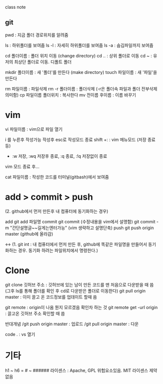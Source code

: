 class note

## git

pwd : 지금 폴더 경로위치를 알려줌

ls : 하위폴더를 보여줌
ls -l : 자세히 하위폴더를 보여줌
ls -a : 숨김파일까지 보여줌

cd 폴더이름 : 폴더 위치 이동 (change directory)
cd .. : 상위 폴더로 이동
cd ~ : 유저의 최상단 폴더로 이동. 디폴트 폴더

mkdir 폴더이름 : 새 '폴더'를 만든다 (make directory)
touch 파일이름 : 새 '파일'을 만든다

rm 파일이름 : 파일삭제
rm -r 폴더이름 : 폴더삭제 (-r은 폴더속 파일과 폴더 전부삭제 의미함)
cp 파일이름 폴더위치 : 복사한다
mv 전이름 후이름 : 이름 바꾸기


# vim

vi 파일이름 : vim으로 파일 열기

i 를 누른후 작성가능
작성후 esc로 작성모드 종료
shift +: : vim 메뉴모드 (저장 종료 등)
 - :w 저장, :wq 저장후 종료, :q 종료, :!q 저장없이 종료

 vim 모드 종료 후...

 cat 파일이름 : 작성한 코드를 터미널(gitbash)에서 보여줌


# add > commit > push 
  (2. github에서 먼저 만든후 내 컴퓨터에 동기화하는 경우)
  
add       git add 파일명
commit    git commit (수정내용을 vim에서 설명함)
          git commit - m "간단설명글~~길게는엔터가능" (vim 생략하고 설명단축)
push      git push origin master (github에 올라감)  

  <-> (1. git int : 내 컴퓨터에서 먼저 만든 후, github에 똑같은 파일명을
       만들어서 동기화하는 경우. 동기화 하려는 파일위치에서 명령한다.)


# Clone
git clone 깃허브 주소 : 깃허브에 있는 남이 만든 코드를 맨 처음으로 다운받을 때 씀
 (그후 ls를 통해 폴더를 확인 후 cd로 다운받은 폴더로 이동한다)
git pull origin master : 이미 끌고 온 코드정보를 업데이트 할때 씀

git remote : origin이 나옴 뭔지 모르겠음 확인차 하는 것
git remote get -url origin : 끌고온 깃허브 주소 확인할 때 씀

반대개념
/git push origin master : 업로드
/git pull origin master : 다운

code . : vs 열기


# 기타

h1 ~ h6 = # ~ ######
라이센스 : Apache, GPL 위험요소있음. MIT 라이센스 제약 없음
